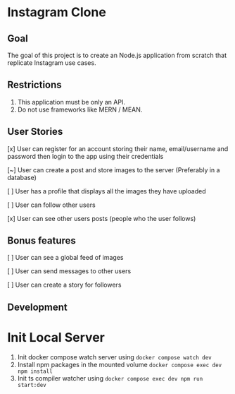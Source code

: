 # Instagram Clone

## Goal

The goal of this project is to create an Node.js application from scratch that replicate Instagram use cases. 

## Restrictions

1. This application must be only an API.
2. Do not use frameworks like MERN / MEAN.

## User Stories

[x] User can register for an account storing their name, email/username and password then login to the app using their credentials

[~] User can create a post and store images to the server (Preferably in a database)

[ ] User has a profile that displays all the images they have uploaded

[ ] User can follow other users

[x] User can see other users posts (people who the user follows)

## Bonus features

[ ] User can see a global feed of images

[ ] User can send messages to other users

[ ] User can create a story for followers

## Development

# Init Local Server
1. Init docker compose watch server using `docker compose watch dev`
2. Install npm packages in the mounted volume `docker compose exec dev npm install`
3. Init ts compiler watcher using `docker compose exec dev npm run start:dev`